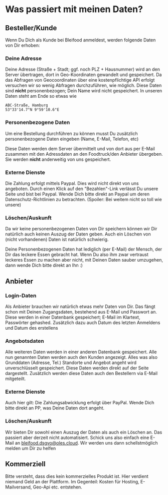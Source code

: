 # Was passiert mit meinen Daten?
## Besteller/Kunde
Wenn Du Dich als Kunde bei Bleifood anmeldest, werden folgende Daten von Dir erhoben:
### Deine Adresse
Deine Adresse (Straße + Stadt; ggf. noch PLZ + Hausnummer) wird an den Server übertragen, dort in Geo-Koordinaten gewandelt und gespeichert. 
Da das Abfragen von Geocoordinaten über eine kostenpflichtige API erfolgt versuchen wir so wenig Abfragen durchzuführen, wie möglich. Diese Daten sind **nicht** personenbezogen; Dein Name wird nicht gespeichert.
In unseren Daten steht am Ende so etwas wie 

```
ABC-Straße, Hamburg
53°33'14.7"N 9°59'10.6"E
```

### Personenbezogene Daten
Um eine Bestellung durchführen zu können musst Du zusätzlich personenbezogene Daten eingeben (Name, E-Mail, Telefon, etc)

Diese Daten werden dem Server übermittelt und von dort aus per E-Mail zusammen mit den Adressdaten an den Foodtruck/den Anbieter übergeben. Sie werden **nicht** anderweitig von uns gespeichert.

### Externe Dienste
Die Zahlung erfolgt mittels Paypal. Dies wird nicht direkt von uns angeboten. Durch einen Klick auf den "Bezahlen"-Link verlässt Du unsere Seite und bist bei Paypal. Wende Dich bitte direkt an Paypal um deren Datenschutz-Richtlinien zu betrachten. (Spoiler: Bei weitem nicht so toll wie unsere)

### Löschen/Auskunft
Da wir keine personenbezogenen Daten von Dir speichern können wir Dir natürlich auch keinen Auszug der Daten geben. Auch ein Löschen von (nicht vorhandenen) Daten ist natürlich schwierig.

Deine Personenbezogenen Daten hat lediglich (per E-Mail) der Mensch, der Dir das leckere Essen gebracht hat. Wenn Du also ihm zwar vertraust leckeres Essen zu machen aber nicht, mit Deinen Daten sauber umzugehen, dann wende Dich bitte direkt an Ihn :)

## Anbieter
### Login-Daten
Als Anbieter brauchen wir natürlich etwas mehr Daten von Dir. Das fängt schon mit Deinen Zugangsdaten, bestehend aus E-Mail und Passwort an. Diese werden in einer Datenbank gespeichert; E-Mail im Klartext, Passwörter gehashed. Zusätzlich dazu auch Datum des letzten Anmeldens und Datum des erstellens

### Angebotsdaten
Alle weiteren Daten werden in einer anderen Datenbank gespeichert. Alle nun genannten Daten werden auch den Kunden angezeigt. 
Alles was also Grunddaten (Adresse, Tel.) Standorte und Angebot angeht wird unverschlüsselt gespeichert. Diese Daten werden direkt auf der Seite dargestellt. Zusätzlich werden diese Daten auch den Bestellern via E-Mail mitgeteilt.

### Externe Dienste
Auch hier gilt: Die Zahlungsabwicklung erfolgt über PayPal. Wende Dich bitte direkt an PP, was Deine Daten dort angeht.

### Löschen/Auskunft
Wir bieten Dir sowohl einen Auszug der Daten als auch ein Löschen an. Das passiert aber derzeit nicht automatisiert. Schick uns also einfach eine E-Mail an bleifood.dsgvo@oles.cloud. Wir werden uns dann schellstmöglich melden um Dir zu helfen


## Kommerziell
Bitte versteht, dass dies kein kommerzielles Produkt ist. Hier verdient niemand Geld an der Plattform. Im Gegenteil: Kosten für Hosting, E-Mailversand, Geo-Api etc. entstehen.







